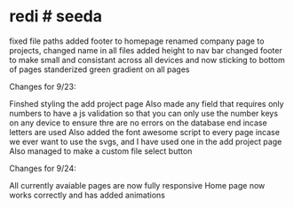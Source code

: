 # redi # seeda

fixed file paths
added footer to homepage
renamed company page to projects, changed name in all files
added height to nav bar
changed footer to make small and consistant across all devices and now sticking to bottom of pages
standerized green gradient on all pages



Changes for 9/23:

Finshed styling the add project page
Also made any field that requires only numbers to have a js validation so that you can only use the number keys on any device to ensure thre are no errors on the database end incase letters are used
Also added the font awesome script to every page incase we ever want to use the svgs, and I have used one in the add project page
Also managed to make a custom file select button


Changes for 9/24:

All currently avaiable pages are now fully responsive
Home page now works correctly and has added animations
